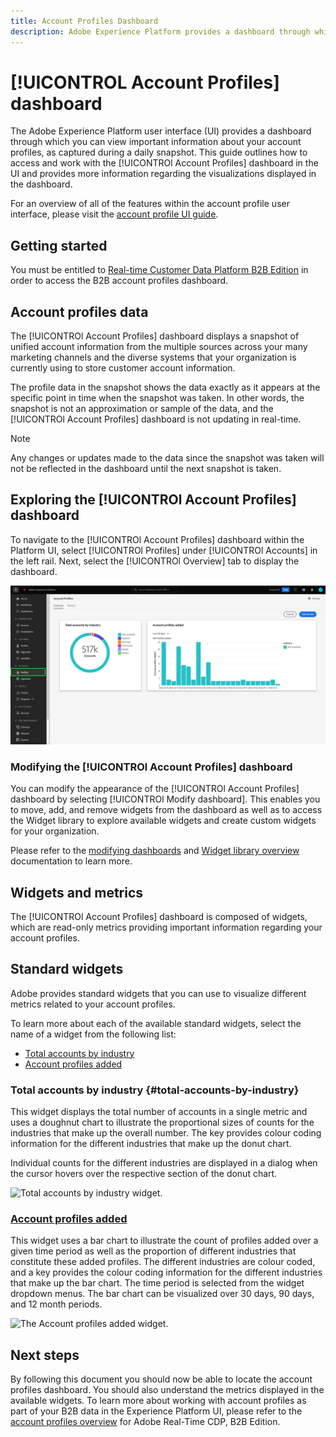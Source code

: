```yaml
---
title: Account Profiles Dashboard
description: Adobe Experience Platform provides a dashboard through which you can view important information about your organization's B2B account profiles.
---
```

# [!UICONTROL Account Profiles] dashboard

The Adobe Experience Platform user interface (UI) provides a dashboard through which you can view important information about your account profiles, as captured during a daily snapshot. This guide outlines how to access and work with the [!UICONTROl Account Profiles] dashboard in the UI and provides more information regarding the visualizations displayed in the dashboard.

For an overview of all of the features within the account profile user interface, please visit the [account profile UI guide](../../rtcdp/accounts/account-profile-ui-guide.md).

## Getting started

You must be entitled to [Real-time Customer Data Platform B2B Edition](../../rtcdp/b2b-overview.md) in order to access the B2B account profiles dashboard. 

## Account profiles data

The [!UICONTROl Account Profiles] dashboard displays a snapshot of unified account information from the multiple sources across your many marketing channels and the diverse systems that your organization is currently using to store customer account information.

The profile data in the snapshot shows the data exactly as it appears at the specific point in time when the snapshot was taken. In other words, the snapshot is not an approximation or sample of the data, and the [!UICONTROl Account Profiles] dashboard is not updating in real-time.

>[!NOTE]
>
>Any changes or updates made to the data since the snapshot was taken will not be reflected in the dashboard until the next snapshot is taken.

## Exploring the [!UICONTROl Account Profiles] dashboard

To navigate to the [!UICONTROl Account Profiles] dashboard within the Platform UI, select [!UICONTROl Profiles] under [!UICONTROl Accounts] in the left rail. Next, select the [!UICONTROl Overview] tab to display the dashboard.

![The Platfrom UI with Account Profiles in the left navigation highlighted and the overview tab displayed.](../images/account-profiles/account-profiles-dashboard.png)

### Modifying the [!UICONTROl Account Profiles] dashboard

You can modify the appearance of the [!UICONTROl Account Profiles] dashboard by selecting [!UICONTROl Modify dashboard]. This enables you to move, add, and remove widgets from the dashboard as well as to access the Widget library to explore available widgets and create custom widgets for your organization.

Please refer to the [modifying dashboards](../customize/modify.md) and [Widget library overview](../customize/widget-library.md) documentation to learn more.

## Widgets and metrics

The [!UICONTROl Account Profiles] dashboard is composed of widgets, which are read-only metrics providing important information regarding your account profiles.

## Standard widgets

Adobe provides standard widgets that you can use to visualize different metrics related to your account profiles.

To learn more about each of the available standard widgets, select the name of a widget from the following list:

* [Total accounts by industry](#total-accounts-by-industry)
* [Account profiles added](#account-profiles-added)

### Total accounts by industry {#total-accounts-by-industry}

This widget displays the total number of accounts in a single metric and uses a doughnut chart to illustrate the proportional sizes of counts for the industries that make up the overall number. The key provides colour coding information for the different industries that make up the donut chart. 

Individual counts for the different industries are displayed in a dialog when the cursor hovers over the respective section of the donut chart.

![Total accounts by industry widget.]()

### [Account profiles added](#account-profiles-added)

<!-- total account profile count change over time period
Q) can it be negative numbers? The image always shows growth but? Yiftah says only added never removed
Bart chart
time period dropdown
Colour coded key -->

This widget uses a bar chart to illustrate the count of profiles added over a given time period as well as the proportion of different industries that constitute these added profiles. The different industries are colour coded, and a key provides the colour coding information for the different industries that make up the bar chart. The time period is selected from the widget dropdown menus. The bar chart can be visualized over 30 days, 90 days, and 12 month periods.

![The Account profiles added widget.]()

## Next steps

By following this document you should now be able to locate the account profiles dashboard. You should also understand the metrics displayed in the available widgets. To learn more about working with account profiles as part of your B2B data in the Experience Platform UI, please refer to the [account profiles overview](../../rtcdp/accounts/account-profile-overview.md) for Adobe Real-Time CDP, B2B Edition.
